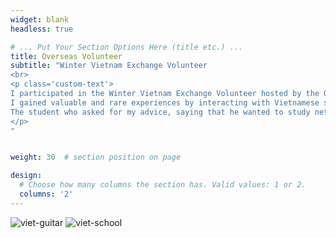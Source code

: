 ```yaml
---
widget: blank
headless: true

# ... Put Your Section Options Here (title etc.) ...
title: Overseas Volunteer
subtitle: "Winter Vietnam Exchange Volunteer
<br>
<p class='custom-text'>
I participated in the Winter Vietnam Exchange Volunteer hosted by the Office of Student Affairs on campus.<br><br>
I gained valuable and rare experiences by interacting with Vietnamese students.<br><br>
The student who asked for my advice, saying that he wanted to study network security when he went to college, is the one I remember the most.
</p>
"


weight: 30  # section position on page

design:
  # Choose how many columns the section has. Valid values: 1 or 2.
  columns: '2'
---
```

![viet-guitar](images/viet-guitar.jpg)
![viet-school](images/viet-school.jpg)
